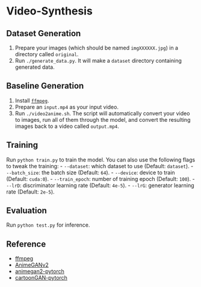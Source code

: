 # Video-Synthesis

## Dataset Generation

1. Prepare your images (which should be named `imgXXXXXX.jpg`) in a directory called `original`.
2. Run `./generate_data.py`. It will make a `dataset` directory containing generated data.

## Baseline Generation

1. Install [`ffmpeg`](https://ffmpeg.org/).
2. Prepare an `input.mp4` as your input video.
3. Run `./video2anime.sh`. The script will automatically convert your video to images, run all of them through the model, and convert the resulting images back to a video called `output.mp4`.

## Training

Run `python train.py` to train the model. You can also use the following flags to tweak the training:
    - `--dataset`: which dataset to use (Default: `dataset`).
    - `--batch_size`: the batch size (Default: `64`).
    - `--device`: device to train (Default: `cuda:0`).
    - `--train_epoch`: number of training epoch (Default: `100`).
    - `--lrD`: discriminator learning rate (Default: `4e-5`).
    - `--lrG`: generator learning rate (Default: `2e-5`).

## Evaluation

Run `python test.py` for inference.

## Reference

- [ffmpeg](https://ffmpeg.org/)
- [AnimeGANv2](https://github.com/TachibanaYoshino/AnimeGANv2)
- [animegan2-pytorch](https://github.com/bryandlee/animegan2-pytorch)
- [cartoonGAN-pytorch](https://github.com/znxlwm/pytorch-CartoonGAN)
